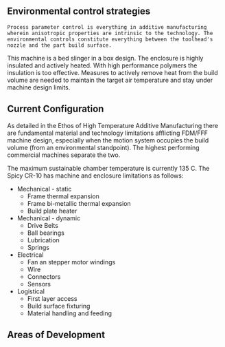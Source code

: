 ## Environmental control strategies

    Process parameter control is everything in additive manufacturing wherein anisotropic properties are intrinsic to the technology. The environmental controls constitute everything between the toolhead's nozzle and the part build surface.

This machine is a bed slinger in a box design. The enclosure is highly insulated and actively heated. With high performance polymers the insulation is too effective. Measures to actively remove heat from the build volume are needed to maintain the target air temperature and stay under machine design limits.

## Current Configuration

As detailed in the Ethos of High Temperature Additive Manufacturing there are fundamental material and technology limitations afflicting FDM/FFF machine design, especially when the motion system occupies the build volume (from an environmental standpoint). The highest performing commercial machines separate the two.

The maximum sustainable chamber temperature is currently 135 C. The Spicy CR-10 has machine and enclosure limitations as follows:

- Mechanical - static
    - Frame thermal expansion
    - Frame bi-metallic thermal expansion
    - Build plate heater
- Mechanical - dynamic
    - Drive Belts
    - Ball bearings
    - Lubrication
    - Springs
- Electrical
    - Fan an stepper motor windings
    - Wire
    - Connectors
    - Sensors
- Logistical
    - First layer access
    - Build surface fixturing
    - Material handling and feeding

## Areas of Development

